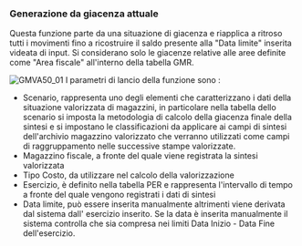 ### Generazione da giacenza attuale
Questa funzione parte da una situazione di giacenza e riapplica a ritroso tutti i movimenti fino a ricostruire il saldo presente alla "Data limite" inserita videata di input.
Si considerano solo le giacenze relative alle aree definite come "Area fiscale" all'interno della tabella GMR.

![GMVA50_01](http://doc.smeup.com/immagini/MBDOC_OGG-P_GMVA50/GMVA50_01.png)
I parametri di lancio della funzione sono : 

- Scenario, rappresenta uno degli elementi che caratterizzano i dati della situazione valorizzata di magazzini, in particolare nella tabella dello scenario si imposta la metodologia di calcolo della giacenza finale della sintesi e si impostano le classificazioni da applicare ai campi di sintesi dell'archivio magazzino valorizzato che verranno utilizzati come campi di raggruppamento nelle successive stampe valorizzate.
- Magazzino fiscale, a fronte del quale viene registrata la sintesi valorizzata
- Tipo Costo, da utilizzare nel calcolo della valorizzazione
- Esercizio, è definito nella tabella PER e rappresenta l'intervallo di tempo a fronte del quale vengono registrati i dati di sintesi
- Data limite, può essere inserita manualmente altrimenti viene derivata dal sistema dall' esercizio inserito.  Se la data è inserita manualmente il sistema controlla che sia compresa nei limiti Data Inizio - Data Fine dell'esercizio.

